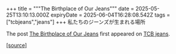 +++
title = """The Birthplace of Our Jeans"""
date = 2025-05-25T13:10:13.000Z
expiryDate = 2025-06-04T16:28:08.542Z
tags = ["tcbjeans","jeans"]
+++
私たちのジーンズが生まれる場所

The post [The Birthplace of Our Jeans](http://tcbjeans.com/2025/05/25/52534) first appeared on [TCB jeans](http://tcbjeans.com).

[[source]](http://tcbjeans.com/2025/05/25/52534)
